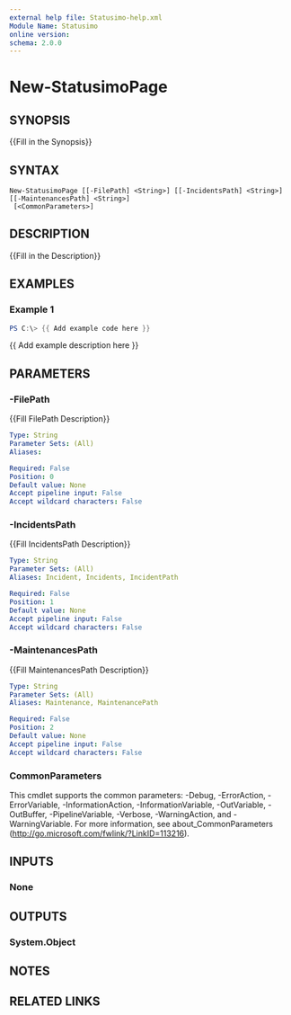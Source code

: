 ```yaml
---
external help file: Statusimo-help.xml
Module Name: Statusimo
online version:
schema: 2.0.0
---
```


# New-StatusimoPage

## SYNOPSIS
{{Fill in the Synopsis}}

## SYNTAX

```
New-StatusimoPage [[-FilePath] <String>] [[-IncidentsPath] <String>] [[-MaintenancesPath] <String>]
 [<CommonParameters>]
```

## DESCRIPTION
{{Fill in the Description}}

## EXAMPLES

### Example 1
```powershell
PS C:\> {{ Add example code here }}
```

{{ Add example description here }}

## PARAMETERS

### -FilePath
{{Fill FilePath Description}}

```yaml
Type: String
Parameter Sets: (All)
Aliases:

Required: False
Position: 0
Default value: None
Accept pipeline input: False
Accept wildcard characters: False
```

### -IncidentsPath
{{Fill IncidentsPath Description}}

```yaml
Type: String
Parameter Sets: (All)
Aliases: Incident, Incidents, IncidentPath

Required: False
Position: 1
Default value: None
Accept pipeline input: False
Accept wildcard characters: False
```

### -MaintenancesPath
{{Fill MaintenancesPath Description}}

```yaml
Type: String
Parameter Sets: (All)
Aliases: Maintenance, MaintenancePath

Required: False
Position: 2
Default value: None
Accept pipeline input: False
Accept wildcard characters: False
```

### CommonParameters
This cmdlet supports the common parameters: -Debug, -ErrorAction, -ErrorVariable, -InformationAction, -InformationVariable, -OutVariable, -OutBuffer, -PipelineVariable, -Verbose, -WarningAction, and -WarningVariable.
For more information, see about_CommonParameters (http://go.microsoft.com/fwlink/?LinkID=113216).

## INPUTS

### None

## OUTPUTS

### System.Object
## NOTES

## RELATED LINKS
